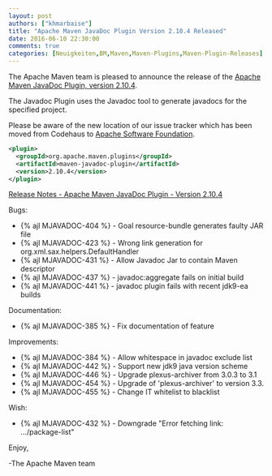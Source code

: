 ```yaml
---
layout: post
authors: ["khmarbaise"]
title: "Apache Maven JavaDoc Plugin Version 2.10.4 Released"
date: 2016-06-10 22:30:00
comments: true
categories: [Neuigkeiten,BM,Maven,Maven-Plugins,Maven-Plugin-Releases]
---
```

The Apache Maven team is pleased to announce the release of the 
[Apache Maven JavaDoc Plugin, version 2.10.4](https://maven.apache.org/plugins/maven-javadoc-plugin).

The Javadoc Plugin uses the Javadoc tool to generate javadocs for the
specified project. 

Please be aware of the new location of our issue tracker
which has been moved from Codehaus to [Apache Software Foundation](https://issues.apache.org/jira/browse/MJAVADOC).

``` xml
<plugin>
  <groupId>org.apache.maven.plugins</groupId>
  <artifactId>maven-javadoc-plugin</artifactId>
  <version>2.10.4</version>
</plugin>
```

<!-- more -->

[Release Notes - Apache Maven JavaDoc Plugin - Version 2.10.4](https://issues.apache.org/jira/secure/ReleaseNote.jspa?projectId=12317529&version=12331967)


Bugs:

 * {% ajl MJAVADOC-404 %} - Goal resource-bundle generates faulty JAR file
 * {% ajl MJAVADOC-423 %} - Wrong link generation for org.xml.sax.helpers.DefaultHandler
 * {% ajl MJAVADOC-431 %} - Allow Javadoc Jar to contain Maven descriptor
 * {% ajl MJAVADOC-437 %} - javadoc:aggregate fails on initial build
 * {% ajl MJAVADOC-441 %} - javadoc plugin fails with recent jdk9-ea builds

Documentation:

 * {% ajl MJAVADOC-385 %} - Fix documentation of <additionalDependencies> feature

Improvements:

 * {% ajl MJAVADOC-384 %} - Allow whitespace in javadoc exclude list
 * {% ajl MJAVADOC-442 %} - Support new jdk9 java version scheme
 * {% ajl MJAVADOC-446 %} - Upgrade plexus-archiver from 3.0.3 to 3.1
 * {% ajl MJAVADOC-454 %} - Upgrade of 'plexus-archiver' to version 3.3.
 * {% ajl MJAVADOC-455 %} - Change IT whitelist to blacklist

Wish:

 * {% ajl MJAVADOC-432 %} - Downgrade "Error fetching link: .../package-list"



Enjoy,

-The Apache Maven team
